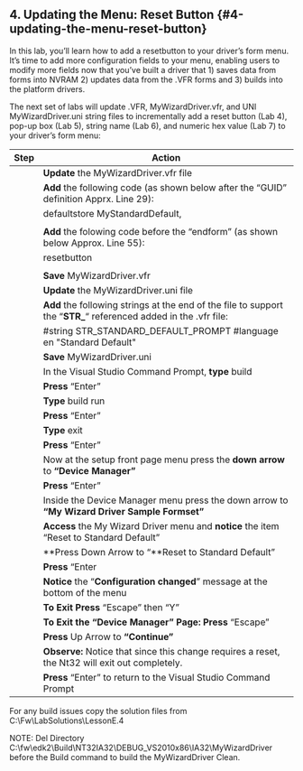 ## 4\. Updating the Menu: Reset Button {#4-updating-the-menu-reset-button}

In this lab, you’ll learn how to add a resetbutton to your driver’s form menu. It’s time to add more configuration fields to your menu, enabling users to modify more fields now that you’ve built a driver that 1) saves data from forms into NVRAM 2) updates data from the .VFR forms and 3) builds into the platform drivers.

The next set of labs will update .VFR, MyWizardDriver.vfr, and UNI MyWizardDriver.uni string files to incrementally add a reset button (Lab 4), pop-up box (Lab 5), string name (Lab 6), and numeric hex value (Lab 7) to your driver’s form menu:

| **Step** | **Action** |
| --- | --- |
|  | **Update** the MyWizardDriver.vfr file |
|  | **Add** the following code (as shown below after the “GUID” definition Apprx. Line 29): |
|  | defaultstore MyStandardDefault, |
|  |  |
|  | **Add** the folowing code before the “endform” (as shown below Approx. Line 55): |
|  | resetbutton |
|  |  |
|  | **Save** MyWizardDriver.vfr |
|  | **Update** the MyWizardDriver.uni file |
|  | **Add** the following strings at the end of the file to support the “**STR_**“ referenced added in the .vfr file: |
|  | #string STR_STANDARD_DEFAULT_PROMPT #language en &quot;Standard Default&quot; |
|  | **Save** MyWizardDriver.uni |
|  | In the Visual Studio Command Prompt, **type** build |
|  | **Press** “Enter” |
|  | **Type** build run |
|  | **Press** “Enter” |
|  | **Type** exit |
|  | **Press** “Enter” |
|  | Now at the setup front page menu press the **down arrow** to **“Device Manager”** |
|  | **Press** “Enter” |
|  | Inside the Device Manager menu press the down arrow to **“My Wizard Driver Sample Formset”** |
|  | **Access** the My Wizard Driver menu and **notice** the item “Reset to Standard Default” |
|  | **Press Down Arrow to “**Reset to Standard Default” |
|  | **Press** “Enter |
|  | **Notice** the “**Configuration changed**” message at the bottom of the menu |
|  | **To Exit Press** “Escape” then “Y” |
|  | **To Exit the “Device Manager” Page: Press** “Escape” |
|  | **Press** Up Arrow to **“**Continue**”** |
|  | **Observe:** Notice that since this change requires a reset, the Nt32 will exit out completely. |
|  | **Press** “Enter” to return to the Visual Studio Command Prompt |

For any build issues copy the solution files from C:\Fw\LabSolutions\LessonE.4

NOTE: Del Directory C:\fw\edk2\Build\NT32IA32\DEBUG_VS2010x86\IA32\MyWizardDriver before the Build command to build the MyWizardDriver Clean.